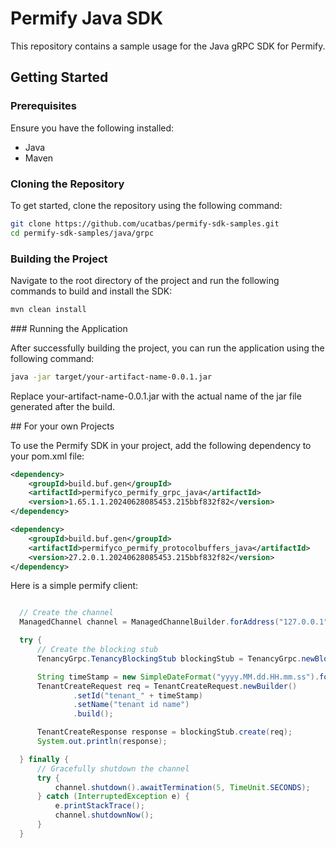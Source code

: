 # Permify Java SDK

This repository contains a sample usage for the Java gRPC SDK for Permify.

## Getting Started

### Prerequisites

Ensure you have the following installed:
- Java
- Maven

### Cloning the Repository

To get started, clone the repository using the following command:

```sh
git clone https://github.com/ucatbas/permify-sdk-samples.git
cd permify-sdk-samples/java/grpc
```

### Building the Project

Navigate to the root directory of the project and run the following commands to build and install the SDK:

```sh
mvn clean install
```

### Running the Application

After successfully building the project, you can run the application using the following command:

```sh
java -jar target/your-artifact-name-0.0.1.jar
```

Replace your-artifact-name-0.0.1.jar with the actual name of the jar file generated after the build.

## For your own Projects

To use the Permify SDK in your project, add the following dependency to your pom.xml file:

```xml
<dependency>
    <groupId>build.buf.gen</groupId>
    <artifactId>permifyco_permify_grpc_java</artifactId>
    <version>1.65.1.1.20240628085453.215bbf832f82</version>
</dependency>

<dependency>
    <groupId>build.buf.gen</groupId>
    <artifactId>permifyco_permify_protocolbuffers_java</artifactId>
    <version>27.2.0.1.20240628085453.215bbf832f82</version>
</dependency>
```

Here is a simple permify client:

```java

  // Create the channel
  ManagedChannel channel = ManagedChannelBuilder.forAddress("127.0.0.1", 3478).usePlaintext().build();

  try {
      // Create the blocking stub
      TenancyGrpc.TenancyBlockingStub blockingStub = TenancyGrpc.newBlockingStub(channel);

      String timeStamp = new SimpleDateFormat("yyyy.MM.dd.HH.mm.ss").format(new Date());
      TenantCreateRequest req = TenantCreateRequest.newBuilder()
              .setId("tenant_" + timeStamp)
              .setName("tenant id name")
              .build();

      TenantCreateResponse response = blockingStub.create(req);
      System.out.println(response);

  } finally {
      // Gracefully shutdown the channel
      try {
          channel.shutdown().awaitTermination(5, TimeUnit.SECONDS);
      } catch (InterruptedException e) {
          e.printStackTrace();
          channel.shutdownNow();
      }
  }
  
```
